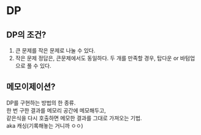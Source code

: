 # DP

## DP의 조건?
1. 큰 문제를 작은 문제로 나눌 수 있다.
2. 작은 문제 정답은, 큰문제에서도 동일하다.
두 개를 만족할 경우, 탑다운 or 바텀업으로 풀 수 있다.

## 메모이제이션?
DP를 구현하는 방법의 한 종류.  
한 번 구한 결과를 메모리 공간에 메모해두고,  
같은식을 다시 호출하면 메모한 결과를 그대로 가져오는 기법.  
aka 캐싱(기록해놓는 거니까 ㅇㅇ)  

